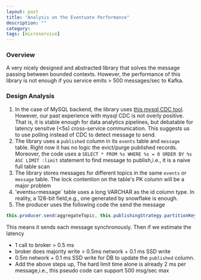 ```yaml
---
layout: post
title: "Analysis on the Eventuate Performance" 
description: ""
category: 
tags: [microservice]
---
```


### Overview
A very nicely designed and abstracted library that solves the message passing between bounded contexts. However, the performance of this library is not enough if you service emits > 500 messages/sec to Kafka. 

### Design Analysis

1. In the case of MySQL backend, the library uses [this mysql CDC tool](https://github.com/shyiko/mysql-binlog-connector-java). However, our past experience with mysql CDC is not overly positive. That is, it is stable enough for data analytics pipelines, but debatable for latency sensitve (<5s) cross-service communication. This suggests us to use polling instead of CDC to detect message to send.
2. The library uses a `published` column in its `events` table and `message` table. Right now it has no logic the evict/purge published records. Moreover, the code uses a `SELECT * FROM %s WHERE %s = 0 ORDER BY %s ASC LIMIT :limit` statement to find message to publish,i.e., it is a naive full table scan      
3. The library stores messages for different topics in the same `events` or `message` table. The lock contention on the table's PK column will be a major problem  
4. 'events` or `message` table uses a long VARCHAR as the id column type. In reality, a 128-bit field,e.g., one generated by snowflake is enough.
5. The producer uses the following code the send the message 
```java
this.producer.send(aggregateTopic, this.publishingStrategy.partitionKeyFor(event), json).get(10L, TimeUnit.SECONDS);
```
This means it sends each message synchronously. Then if we estimate the latency
  * 1 call to broker > 0.5 ms
  * broker does majority write > 0.5ms network + 0.1 ms SSD write
  * 0.5m network + 0.1 ms SSD write for DB to update the `published` column. 
  * Add the above steps up, The hard limit time alone is already 2 ms per message,i.e., this pseudo code can support 500 msg/sec max
